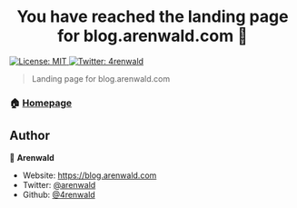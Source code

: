 <h1 align="center">You have reached the landing page for blog.arenwald.com 👋</h1>
<p>
  <a href="#" target="_blank">
    <img alt="License: MIT" src="https://img.shields.io/badge/License-MIT-yellow.svg" />
  </a>
  <a href="https://twitter.com/4renwald" target="_blank">
    <img alt="Twitter: 4renwald" src="https://img.shields.io/twitter/follow/4renwald?style=social" />
  </a>
</p>

> Landing page for blog.arenwald.com

### 🏠 [Homepage](https://blog.arenwald.com)

## Author

👤 **Arenwald**

* Website: https://blog.arenwald.com
* Twitter: [@arenwald](https://twitter.com/4renwald)
* Github: [@4renwald](https://github.com/4renwald)
